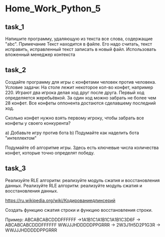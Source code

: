 # Home_Work_Python_5
## task_1
Напишите программу, удаляющую из текста все слова, содержащие "abc".
Примечание Текст находится в файле. Его надо считать, текст исправить, исправленный текст записать в новый файл.
Использовать вложенный менеджер контекста

## task_2
Создайте программу для игры с конфетами человек против человека.
Условие задачи: На столе лежит некоторое кол-во конфет, например 220.
Играют два игрока делая ход друг после друга.
Первый ход определяется жеребьёвкой.
За один ход можно забрать не более чем 28 конфет.
Все конфеты оппонента достаются сделавшему последний ход.

Сколько конфет нужно взять первому игроку, чтобы забрать все конфеты у своего конкурента?

a) Добавьте игру против бота
b) Подумайте как наделить бота "интеллектом"

Подумайте об алгоритме игры. Здесь есть ключевые числа количества конфет, которые точно определят победу.

## task_3
Реализуйте RLE алгоритм: реализуйте модуль сжатия и восстановления данных.
Реализуйте RLE алгоритм: реализуйте модуль сжатия и восстановления данных.

https://ru.wikipedia.org/wiki/Кодированиедлинсерий

Создать функцию сжатия строки и функцию восстановления строки.

Пример:
ABCABCABCDDDFFFFFF ->1A1B1C1A1B1C1A1B1C3D6F -> ABCABCABCDDDFFFFFF
WWJJJHDDDDDPPGRRR -> 2W3J1H5D2P1G3R -> WWJJJHDDDDDPPGRRR